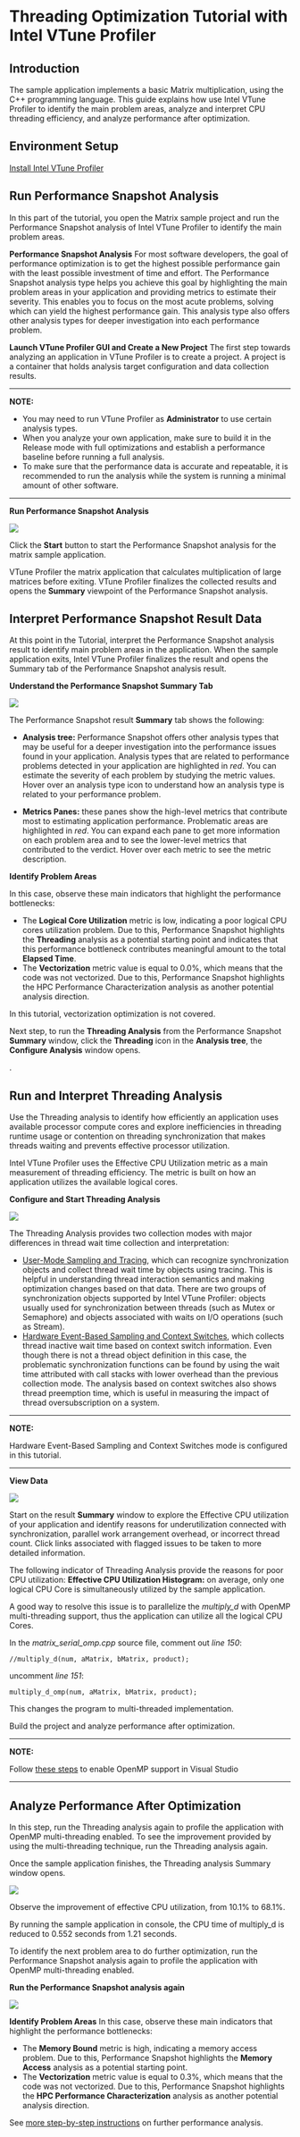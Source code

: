 # **Threading Optimization Tutorial with Intel VTune Profiler**

## **Introduction**

The sample application implements a basic Matrix multiplication, using the C++ programming language. This guide explains how use Intel VTune Profiler to identify the main problem areas, analyze and interpret CPU threading efficiency,  and analyze performance after optimization.

## **Environment Setup**

[Install Intel VTune Profiler](https://www.intel.com/content/www/us/en/develop/documentation/vtune-help/top/installation.html)

## **Run Performance Snapshot Analysis**

In this part of the tutorial, you open the Matrix sample project and run the Performance Snapshot analysis of Intel VTune Profiler to identify the main problem areas.

**Performance Snapshot Analysis**
For most software developers, the goal of performance optimization is to get the highest possible performance gain with the least possible investment of time and effort.
The Performance Snapshot analysis type helps you achieve this goal by highlighting the main problem areas in your application and providing metrics to estimate their severity. This enables you to focus on the most acute problems, solving which can yield the highest performance gain. This analysis type also offers other analysis types for deeper investigation into each performance problem.

**Launch VTune Profiler GUI and Create a New Project**
The first step towards analyzing an application in VTune Profiler is to create a project. A project is a container that holds analysis target configuration and data collection results.

---

**NOTE:**

- You may need to run VTune Profiler as **Administrator** to use certain analysis types.
- When you analyze your own application, make sure to build it in the Release mode with full optimizations and establish a performance baseline before running a full analysis. 
- To make sure that the performance data is accurate and repeatable, it is recommended to run the analysis while the system is running a minimal amount of other software.

---

**Run Performance Snapshot Analysis**

![](res/step1.png)



Click the **Start** button to start the Performance Snapshot analysis for the matrix sample application.

VTune Profiler the matrix application that calculates multiplication of large matrices before exiting. VTune Profiler finalizes the collected results and opens the **Summary** viewpoint of the Performance Snapshot analysis.

## Interpret Performance Snapshot Result Data

At this point in the Tutorial, interpret the Performance Snapshot analysis result to identify main problem areas in the application.
When the sample application exits, Intel VTune Profiler finalizes the result and opens the Summary tab of the Performance Snapshot analysis result.

**Understand the Performance Snapshot Summary Tab**

![](res/step3.png)



The Performance Snapshot result **Summary** tab shows the following:

- **Analysis tree:** Performance Snapshot offers other analysis types that may be useful for a deeper investigation into the performance issues found in your application. Analysis types that are related to performance problems detected in your application are highlighted in *red*.
  You can estimate the severity of each problem by studying the metric values.
  Hover over an analysis type icon to understand how an analysis type is related to your performance problem.

- **Metrics Panes:** these panes show the high-level metrics that contribute most to estimating application performance. Problematic areas are highlighted in *red*. You can expand each pane to get more information on each problem area and to see the lower-level metrics that contributed to the verdict.
  Hover over each metric to see the metric description.

**Identify Problem Areas**

In this case, observe these main indicators that highlight the performance bottlenecks:

- The **Logical Core Utilization** metric is low, indicating a poor logical CPU cores utilization problem. Due to this, Performance Snapshot highlights the **Threading** analysis as a potential starting point and indicates that this performance bottleneck contributes meaningful amount to the total **Elapsed Time**.
- The **Vectorization** metric value is equal to 0.0%, which means that the code was not vectorized. Due to this, Performance Snapshot highlights the HPC Performance Characterization analysis as another potential analysis direction.

In this tutorial, vectorization optimization is not covered. 

Next step, to run the **Threading Analysis** from the Performance Snapshot **Summary** window, click the **Threading** icon in the **Analysis tree**, the **Configure Analysis** window opens.

.

## Run and Interpret Threading Analysis

Use the Threading analysis to identify how efficiently an application uses available processor compute cores and explore inefficiencies in threading runtime usage or contention on threading synchronization that makes threads waiting and prevents effective processor utilization.

Intel VTune Profiler uses the Effective CPU Utilization metric as a main measurement of threading efficiency. The metric is built on how an application utilizes the available logical cores. 

**Configure and Start Threading Analysis**

![](res/step4.png)

The Threading Analysis provides two collection modes with major differences in thread wait time collection and interpretation:

- [User-Mode Sampling and Tracing](https://www.intel.com/content/www/us/en/develop/documentation/vtune-help/top/analyze-performance/parallelism-analysis-group/threading-analysis.html#threading-analysis_TRACINGMODE), which can recognize synchronization objects and collect thread wait time by objects using tracing. This is helpful in understanding thread interaction semantics and making optimization changes based on that data. There are two groups of synchronization objects supported by Intel VTune Profiler: objects usually used for synchronization between threads (such as Mutex or Semaphore) and objects associated with waits on I/O operations (such as Stream).
- [Hardware Event-Based Sampling and Context Switches](https://www.intel.com/content/www/us/en/develop/documentation/vtune-help/top/analyze-performance/parallelism-analysis-group/threading-analysis.html#threading-analysis_HARDWAREMODE), which collects thread inactive wait time based on context switch information. Even though there is not a thread object definition in this case, the problematic synchronization functions can be found by using the wait time attributed with call stacks with lower overhead than the previous collection mode. The analysis based on context switches also shows thread preemption time, which is useful in measuring the impact of thread oversubscription on a system.

---

**NOTE:**

Hardware Event-Based Sampling and Context Switches mode is configured in this tutorial.

---

**View Data**

![](res/step5.png)



Start on the result **Summary** window to explore the Effective CPU utilization of your application and identify reasons for underutilization connected with synchronization, parallel work arrangement overhead, or incorrect thread count. Click links associated with flagged issues to be taken to more detailed information. 

The following indicator of Threading Analysis provide the reasons for poor CPU utilization:
**Effective CPU Utilization Histogram:** on average, only one logical CPU Core is simultaneously utilized by the sample application. 

A good way to resolve this issue is to parallelize the *multiply_d* with OpenMP multi-threading support, thus the application can utilize all the logical CPU Cores.

In the *matrix_serial_omp.cpp* source file, comment out *line 150*:

  `//multiply_d(num, aMatrix, bMatrix, product);`

uncomment *line 151*:

  `multiply_d_omp(num, aMatrix, bMatrix, product);`

This changes the program to multi-threaded implementation.

Build the project and analyze performance after optimization.

---

**NOTE:**

Follow [these steps](https://docs.microsoft.com/en-us/cpp/build/reference/openmp-enable-openmp-2-0-support?view=msvc-170#to-set-this-compiler-option-in-the-visual-studio-development-environment) to enable OpenMP support in Visual Studio

---



## Analyze Performance After Optimization

In this step, run the Threading analysis again to profile the application with OpenMP multi-threading enabled.
To see the improvement provided by using the multi-threading technique, run the Threading analysis again.

Once the sample application finishes, the Threading analysis Summary window opens.

![](res/step7.png)



Observe the improvement of effective CPU utilization, from 10.1% to 68.1%.

By running the sample application in console, the CPU time of multiply_d is reduced to 0.552 seconds from 1.21 seconds.

To identify the next problem area to do further optimization, run the Performance Snapshot analysis again to profile the application with OpenMP multi-threading enabled.

**Run the Performance Snapshot analysis again**

![](res/step8.png)



**Identify Problem Areas**
In this case, observe these main indicators that highlight the performance bottlenecks:

- The **Memory Bound** metric is high, indicating a memory access problem. Due to this, Performance Snapshot highlights the **Memory Access** analysis as a potential starting point.
- The **Vectorization** metric value is equal to 0.3%, which means that the code was not vectorized. Due to this, Performance Snapshot highlights the **HPC Performance Characterization** analysis as another potential analysis direction.

See [more step-by-step instructions](https://www.intel.com/content/www/us/en/develop/documentation/vtune-help/top/introduction/tutorials-and-samples.html) on further performance analysis.



